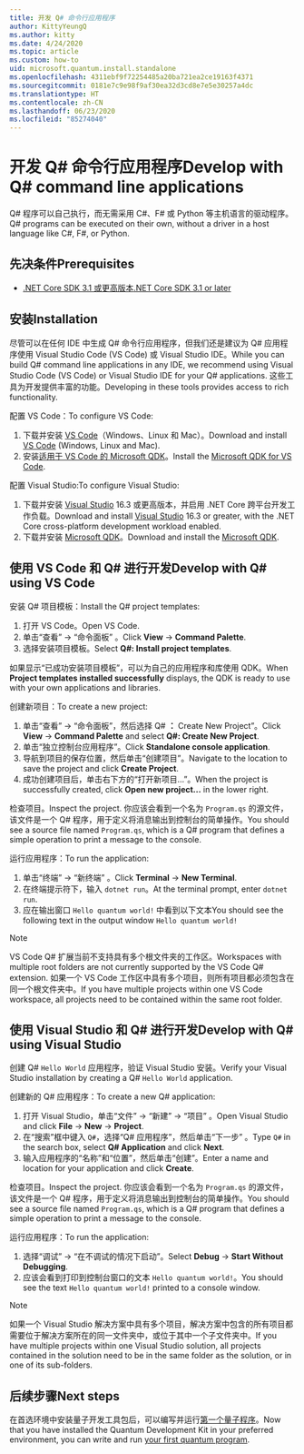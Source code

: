 ```yaml
---
title: 开发 Q# 命令行应用程序
author: KittyYeungQ
ms.author: kitty
ms.date: 4/24/2020
ms.topic: article
ms.custom: how-to
uid: microsoft.quantum.install.standalone
ms.openlocfilehash: 4311ebf9f72254485a20ba721ea2ce19163f4371
ms.sourcegitcommit: 0181e7c9e98f9af30ea32d3cd8e7e5e30257a4dc
ms.translationtype: HT
ms.contentlocale: zh-CN
ms.lasthandoff: 06/23/2020
ms.locfileid: "85274040"
---
```

# <a name="develop-with-q-command-line-applications"></a><span data-ttu-id="60495-102">开发 Q# 命令行应用程序</span><span class="sxs-lookup"><span data-stu-id="60495-102">Develop with Q# command line applications</span></span>

<span data-ttu-id="60495-103">Q# 程序可以自己执行，而无需采用 C#、F# 或 Python 等主机语言的驱动程序。</span><span class="sxs-lookup"><span data-stu-id="60495-103">Q# programs can be executed on their own, without a driver in a host language like C#, F#, or Python.</span></span>

## <a name="prerequisites"></a><span data-ttu-id="60495-104">先决条件</span><span class="sxs-lookup"><span data-stu-id="60495-104">Prerequisites</span></span>

- [<span data-ttu-id="60495-105">.NET Core SDK 3.1 或更高版本</span><span class="sxs-lookup"><span data-stu-id="60495-105">.NET Core SDK 3.1 or later</span></span>](https://www.microsoft.com/net/download)

## <a name="installation"></a><span data-ttu-id="60495-106">安装</span><span class="sxs-lookup"><span data-stu-id="60495-106">Installation</span></span>

<span data-ttu-id="60495-107">尽管可以在任何 IDE 中生成 Q# 命令行应用程序，但我们还是建议为 Q# 应用程序使用 Visual Studio Code (VS Code) 或 Visual Studio IDE。</span><span class="sxs-lookup"><span data-stu-id="60495-107">While you can build Q# command line applications in any IDE, we recommend using Visual Studio Code (VS Code) or Visual Studio IDE for your Q# applications.</span></span> <span data-ttu-id="60495-108">这些工具为开发提供丰富的功能。</span><span class="sxs-lookup"><span data-stu-id="60495-108">Developing in these tools provides access to rich functionality.</span></span>

<span data-ttu-id="60495-109">配置 VS Code：</span><span class="sxs-lookup"><span data-stu-id="60495-109">To configure VS Code:</span></span>

1. <span data-ttu-id="60495-110">下载并安装 [VS Code](https://code.visualstudio.com/download)（Windows、Linux 和 Mac）。</span><span class="sxs-lookup"><span data-stu-id="60495-110">Download and install [VS Code](https://code.visualstudio.com/download) (Windows, Linux and Mac).</span></span>
2. <span data-ttu-id="60495-111">安装[适用于 VS Code 的 Microsoft QDK](https://marketplace.visualstudio.com/items?itemName=quantum.quantum-devkit-vscode)。</span><span class="sxs-lookup"><span data-stu-id="60495-111">Install the [Microsoft QDK for VS Code](https://marketplace.visualstudio.com/items?itemName=quantum.quantum-devkit-vscode).</span></span>

<span data-ttu-id="60495-112">配置 Visual Studio:</span><span class="sxs-lookup"><span data-stu-id="60495-112">To configure Visual Studio:</span></span>

1. <span data-ttu-id="60495-113">下载并安装 [Visual Studio](https://visualstudio.microsoft.com/downloads/) 16.3 或更高版本，并启用 .NET Core 跨平台开发工作负载。</span><span class="sxs-lookup"><span data-stu-id="60495-113">Download and install [Visual Studio](https://visualstudio.microsoft.com/downloads/) 16.3 or greater, with the .NET Core cross-platform development workload enabled.</span></span>
2. <span data-ttu-id="60495-114">下载并安装 [Microsoft QDK](https://marketplace.visualstudio.com/items?itemName=quantum.DevKit)。</span><span class="sxs-lookup"><span data-stu-id="60495-114">Download and install the [Microsoft QDK](https://marketplace.visualstudio.com/items?itemName=quantum.DevKit).</span></span>


## <a name="develop-with-q-using-vs-code"></a><span data-ttu-id="60495-115">使用 VS Code 和 Q# 进行开发</span><span class="sxs-lookup"><span data-stu-id="60495-115">Develop with Q# using VS Code</span></span>

<span data-ttu-id="60495-116">安装 Q# 项目模板：</span><span class="sxs-lookup"><span data-stu-id="60495-116">Install the Q# project templates:</span></span>

1. <span data-ttu-id="60495-117">打开 VS Code。</span><span class="sxs-lookup"><span data-stu-id="60495-117">Open VS Code.</span></span>
2. <span data-ttu-id="60495-118">单击“查看” -> “命令面板” 。</span><span class="sxs-lookup"><span data-stu-id="60495-118">Click **View** -> **Command Palette**.</span></span>
3. <span data-ttu-id="60495-119">选择安装项目模板。</span><span class="sxs-lookup"><span data-stu-id="60495-119">Select **Q#: Install project templates**.</span></span>

<span data-ttu-id="60495-120">如果显示“已成功安装项目模板”，可以为自己的应用程序和库使用 QDK。</span><span class="sxs-lookup"><span data-stu-id="60495-120">When **Project templates installed successfully** displays, the QDK is ready to use with your own applications and libraries.</span></span>

<span data-ttu-id="60495-121">创建新项目：</span><span class="sxs-lookup"><span data-stu-id="60495-121">To create a new project:</span></span>

1. <span data-ttu-id="60495-122">单击“查看” -> “命令面板”，然后选择 Q#  **：** Create New Project”。</span><span class="sxs-lookup"><span data-stu-id="60495-122">Click **View** -> **Command Palette** and select **Q#: Create New Project**.</span></span>
2. <span data-ttu-id="60495-123">单击“独立控制台应用程序”。</span><span class="sxs-lookup"><span data-stu-id="60495-123">Click **Standalone console application**.</span></span>
3. <span data-ttu-id="60495-124">导航到项目的保存位置，然后单击“创建项目”。</span><span class="sxs-lookup"><span data-stu-id="60495-124">Navigate to the location to save the project and click **Create Project**.</span></span>
4. <span data-ttu-id="60495-125">成功创建项目后，单击右下方的“打开新项目…”。</span><span class="sxs-lookup"><span data-stu-id="60495-125">When the project is successfully created, click **Open new project...** in the lower right.</span></span>
        
<span data-ttu-id="60495-126">检查项目。</span><span class="sxs-lookup"><span data-stu-id="60495-126">Inspect the project.</span></span> <span data-ttu-id="60495-127">你应该会看到一个名为 `Program.qs` 的源文件，该文件是一个 Q# 程序，用于定义将消息输出到控制台的简单操作。</span><span class="sxs-lookup"><span data-stu-id="60495-127">You should see a source file named `Program.qs`, which is a Q# program that defines a simple operation to print a message to the console.</span></span>

<span data-ttu-id="60495-128">运行应用程序：</span><span class="sxs-lookup"><span data-stu-id="60495-128">To run the application:</span></span>
1. <span data-ttu-id="60495-129">单击“终端” -> “新终端” 。</span><span class="sxs-lookup"><span data-stu-id="60495-129">Click **Terminal** -> **New Terminal**.</span></span>
2. <span data-ttu-id="60495-130">在终端提示符下，输入 `dotnet run`。</span><span class="sxs-lookup"><span data-stu-id="60495-130">At the terminal prompt, enter `dotnet run`.</span></span>
3. <span data-ttu-id="60495-131">应在输出窗口 `Hello quantum world!` 中看到以下文本</span><span class="sxs-lookup"><span data-stu-id="60495-131">You should see the following text in the output window `Hello quantum world!`</span></span>


> [!NOTE]
> <span data-ttu-id="60495-132">VS Code Q# 扩展当前不支持具有多个根文件夹的工作区。</span><span class="sxs-lookup"><span data-stu-id="60495-132">Workspaces with multiple root folders are not currently supported by the VS Code Q# extension.</span></span> <span data-ttu-id="60495-133">如果一个 VS Code 工作区中具有多个项目，则所有项目都必须包含在同一个根文件夹中。</span><span class="sxs-lookup"><span data-stu-id="60495-133">If you have multiple projects within one VS Code workspace, all projects need to be contained within the same root folder.</span></span>

## <a name="develop-with-q-using-visual-studio"></a><span data-ttu-id="60495-134">使用 Visual Studio 和 Q# 进行开发</span><span class="sxs-lookup"><span data-stu-id="60495-134">Develop with Q# using Visual Studio</span></span>

<span data-ttu-id="60495-135">创建 Q# `Hello World` 应用程序，验证 Visual Studio 安装。</span><span class="sxs-lookup"><span data-stu-id="60495-135">Verify your Visual Studio installation by creating a Q# `Hello World` application.</span></span>

<span data-ttu-id="60495-136">创建新的 Q# 应用程序：</span><span class="sxs-lookup"><span data-stu-id="60495-136">To create a new Q# application:</span></span>
1. <span data-ttu-id="60495-137">打开 Visual Studio，单击“文件” -> “新建” -> “项目”  。</span><span class="sxs-lookup"><span data-stu-id="60495-137">Open Visual Studio and click **File** -> **New** -> **Project**.</span></span>
2. <span data-ttu-id="60495-138">在“搜索”框中键入 `Q#`，选择“Q# 应用程序”，然后单击“下一步” 。</span><span class="sxs-lookup"><span data-stu-id="60495-138">Type `Q#` in the search box, select **Q# Application** and click **Next**.</span></span>
3. <span data-ttu-id="60495-139">输入应用程序的“名称”和“位置”，然后单击“创建”。</span><span class="sxs-lookup"><span data-stu-id="60495-139">Enter a name and location for your application and click **Create**.</span></span>


<span data-ttu-id="60495-140">检查项目。</span><span class="sxs-lookup"><span data-stu-id="60495-140">Inspect the project.</span></span> <span data-ttu-id="60495-141">你应该会看到一个名为 `Program.qs` 的源文件，该文件是一个 Q# 程序，用于定义将消息输出到控制台的简单操作。</span><span class="sxs-lookup"><span data-stu-id="60495-141">You should see a source file named `Program.qs`, which is a Q# program that defines a simple operation to print a message to the console.</span></span>

<span data-ttu-id="60495-142">运行应用程序：</span><span class="sxs-lookup"><span data-stu-id="60495-142">To run the application:</span></span>
1. <span data-ttu-id="60495-143">选择“调试” -> “在不调试的情况下启动”。</span><span class="sxs-lookup"><span data-stu-id="60495-143">Select **Debug** -> **Start Without Debugging**.</span></span>
2. <span data-ttu-id="60495-144">应该会看到打印到控制台窗口的文本 `Hello quantum world!`。</span><span class="sxs-lookup"><span data-stu-id="60495-144">You should see the text `Hello quantum world!` printed to a console window.</span></span>

> [!NOTE]
> <span data-ttu-id="60495-145">如果一个 Visual Studio 解决方案中具有多个项目，解决方案中包含的所有项目都需要位于解决方案所在的同一文件夹中，或位于其中一个子文件夹中。</span><span class="sxs-lookup"><span data-stu-id="60495-145">If you have multiple projects within one Visual Studio solution, all projects contained in the solution need to be in the same folder as the solution, or in one of its sub-folders.</span></span>  


## <a name="next-steps"></a><span data-ttu-id="60495-146">后续步骤</span><span class="sxs-lookup"><span data-stu-id="60495-146">Next steps</span></span>

<span data-ttu-id="60495-147">在首选环境中安装量子开发工具包后，可以编写并运行[第一个量子程序](xref:microsoft.quantum.quickstarts.qrng)。</span><span class="sxs-lookup"><span data-stu-id="60495-147">Now that you have installed the Quantum Development Kit in your preferred environment, you can write and run [your first quantum program](xref:microsoft.quantum.quickstarts.qrng).</span></span>
